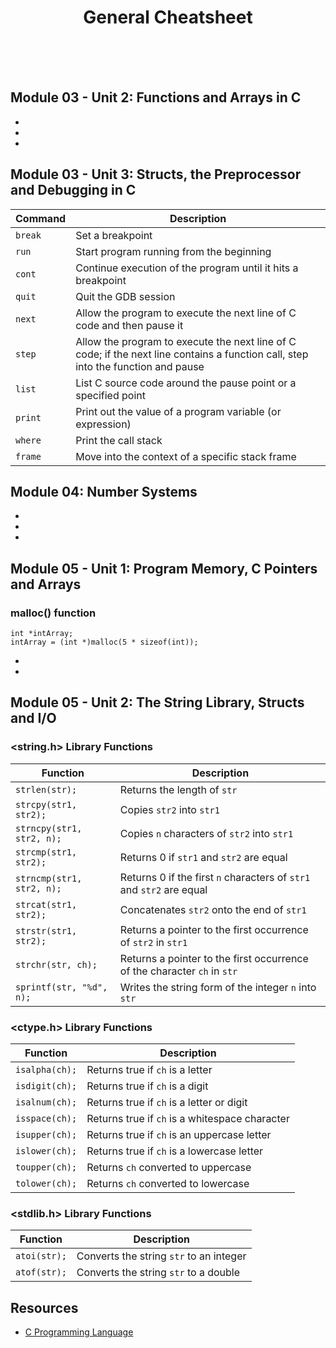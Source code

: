 <div align="center">
  <!-- <img src="" alt="Fred Schuck" /> -->
  <h1>General Cheatsheet</h1>
  <br><br><br>
</div>      

## Module 03 - Unit 2: Functions and Arrays in C
- 
- 
- 
## Module 03 - Unit 3: Structs, the Preprocessor and Debugging in C
| Command   | Description                                                     |
|-----------|-----------------------------------------------------------------|
| `break`   | Set a breakpoint                                                |
| `run`     | Start program running from the beginning                       |
| `cont`    | Continue execution of the program until it hits a breakpoint    |
| `quit`    | Quit the GDB session                                           |
| `next`    | Allow the program to execute the next line of C code and then pause it |
| `step`    | Allow the program to execute the next line of C code; if the next line contains a function call, step into the function and pause |
| `list`    | List C source code around the pause point or a specified point |
| `print`   | Print out the value of a program variable (or expression)      |
| `where`   | Print the call stack                                           |
| `frame`   | Move into the context of a specific stack frame                |
## Module 04: Number Systems
- 
- 
- 
## Module 05 - Unit 1: Program Memory, C Pointers and Arrays
### malloc() function
```
int *intArray;
intArray = (int *)malloc(5 * sizeof(int));
```
- 
- 
## Module 05 - Unit 2: The String Library, Structs and I/O

### <string.h> Library Functions
| Function               | Description                                                         |
|------------------------|---------------------------------------------------------------------|
| `strlen(str);`         | Returns the length of `str`                                        |
| `strcpy(str1, str2);`  | Copies `str2` into `str1`                                           |
| `strncpy(str1, str2, n);` | Copies `n` characters of `str2` into `str1`                     |
| `strcmp(str1, str2);` | Returns 0 if `str1` and `str2` are equal                           |
| `strncmp(str1, str2, n);` | Returns 0 if the first `n` characters of `str1` and `str2` are equal |
| `strcat(str1, str2);` | Concatenates `str2` onto the end of `str1`                        |
| `strstr(str1, str2);` | Returns a pointer to the first occurrence of `str2` in `str1`     |
| `strchr(str, ch);`    | Returns a pointer to the first occurrence of the character `ch` in `str` |
| `sprintf(str, "%d", n);` | Writes the string form of the integer `n` into `str`           |

### <ctype.h> Library Functions
| Function        | Description                                      |
|-----------------|--------------------------------------------------|
| `isalpha(ch);` | Returns true if `ch` is a letter                 |
| `isdigit(ch);` | Returns true if `ch` is a digit                  |
| `isalnum(ch);` | Returns true if `ch` is a letter or digit        |
| `isspace(ch);` | Returns true if `ch` is a whitespace character   |
| `isupper(ch);` | Returns true if `ch` is an uppercase letter     |
| `islower(ch);` | Returns true if `ch` is a lowercase letter     |
| `toupper(ch);` | Returns `ch` converted to uppercase             |
| `tolower(ch);` | Returns `ch` converted to lowercase             |

### <stdlib.h> Library Functions
| Function         | Description                             |
|------------------|-----------------------------------------|
| `atoi(str);`     | Converts the string `str` to an integer |
| `atof(str);`     | Converts the string `str` to a double  |



## Resources
- [C Programming Language](https://en.wikipedia.org/wiki/C_(programming_language))